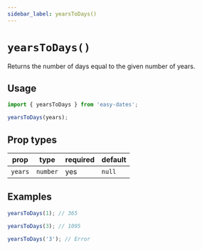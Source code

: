 ```yaml
---
sidebar_label: yearsToDays()
---
```


# `yearsToDays()`
Returns the number of days equal to the given number of years.

## Usage
```javascript
import { yearsToDays } from 'easy-dates';

yearsToDays(years);
```

## Prop types

| prop    | type     | required | default  |
|---------|----------|----------|----------|
| `years` | `number` | yes      | `null`   |

## Examples
```javascript
yearsToDays(1); // 365
```

```javascript
yearsToDays(3); // 1095
```

```javascript
yearsToDays('3'); // Error
```